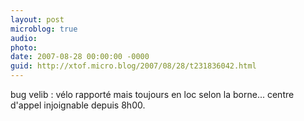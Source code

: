 ```yaml
---
layout: post
microblog: true
audio: 
photo: 
date: 2007-08-28 00:00:00 -0000
guid: http://xtof.micro.blog/2007/08/28/t231836042.html
---
```

bug velib :  vélo rapporté mais toujours en loc selon la borne... centre d'appel injoignable depuis 8h00.
